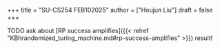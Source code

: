 +++
title = "SU-CS254 FEB102025"
author = ["Houjun Liu"]
draft = false
+++

TODO ask about [RP success amplifies]({{< relref "KBhrandomized_turing_machine.md#rp-success-amplifies" >}}) result!
